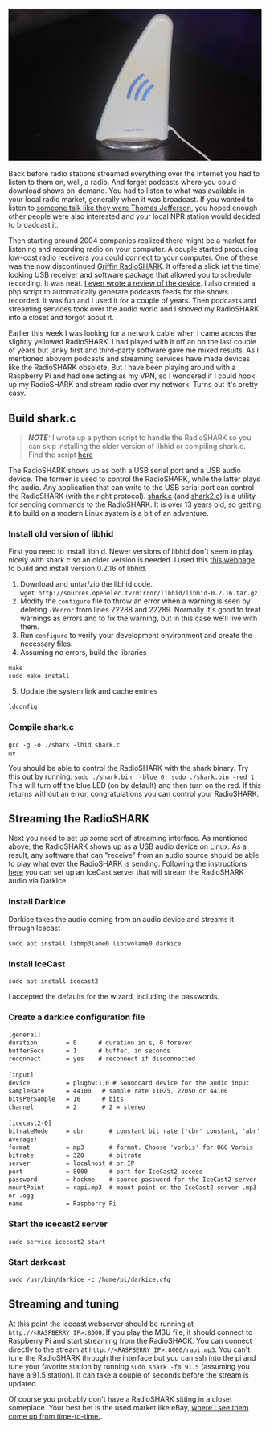 ![RadioSHARK](https://raw.githubusercontent.com/benjaminmetzler/til/main/misc/RadioSHARK-01.jpg "RadioSHARK")

Back before radio stations streamed everything over the Internet you had to listen to them on, well, a radio.  And forget podcasts where you could download shows on-demand.  You had to listen to what was available in your local radio market, generally when it was broadcast.  If you wanted to listen to [someone talk like they were Thomas Jefferson](https://jeffersonhour.com/), you hoped enough other people were also interested and your local NPR station would decided to broadcast it.

Then starting around 2004 companies realized there might be a market for listening and recording radio on your computer.  A couple started producing low-cost radio receivers you could connect to your computer.  One of these was the now discontinued [Griffin RadioSHARK](https://en.wikipedia.org/wiki/Radio_SHARK).  It offered a slick (at the time) looking USB receiver and software package that allowed you to schedule recording.  It was neat.  [I even wrote a review of the device](https://www.osnews.com/story/8599/a-radioshark-review/).  I also created a php script to automatically generate podcasts feeds for the shows I recorded.  It was fun and I used it for a couple of years.  Then podcasts and streaming services took over the audio world and I shoved my RadioSHARK into a closet and forgot about it.

Earlier this week I was looking for a network cable when I came across the slightly yellowed RadioSHARK.  I had played with it off an on the last couple of years but janky first and third-party software gave me mixed results.  As I mentioned abovem podcasts and streaming services have made devices like the RadioSHARK obsolete.  But I have been playing around with a Raspberry Pi and had one acting as my VPN, so I wondered if I could hook up my RadioSHARK and stream radio over my network.  Turns out it's pretty easy.

## Build shark.c
> **_NOTE:_**  I wrote up a python script to handle the RadioSHARK so you can skip installing the older version of libhid or compiling shark.c.  Find the script [here](https://github.com/benjaminmetzler/shark.py)

The RadioSHARK shows up as both a USB serial port and a USB audio device.  The former is used to control the RadioSHARK, while the latter plays the audio.  Any application that can write to the USB serial port can control the RadioSHARK (with the right protocol).  [shark.c](https://raw.githubusercontent.com/benjaminmetzler/til/main/misc/archive/shark.c) (and [shark2.c](https://raw.githubusercontent.com/benjaminmetzler/til/main/misc/archive/shark2.c)) is a utility for sending commands to the RadioSHARK.  It is over 13 years old, so getting it to build on a modern Linux system is a bit of an adventure.

### Install old version of libhid
First you need to install libhid.  Newer versions of libhid don't seem to play nicely with shark.c so an older version is needed.  I used this [this webpage](https://github.com/packetgeek/radioshark-v1-rpi) to build and install version 0.2.16 of libhid.  

1. Download and untar/zip the libhid code.  
  `wget http://sources.openelec.tv/mirror/libhid/libhid-0.2.16.tar.gz`
2. Modify the `configure` file to throw an error when a warning is seen by deleting `-Werror` from lines 22288 and 22289.  Normally it's good to treat warnings as errors and to fix the warning, but in this case we'll live with them.
3. Run `configure` to verify your development environment and create the necessary files.
4. Assuming no errors, build the libraries
  ```shell
  make
  sudo make install
  ```
5. Update the system link and cache entries
  ```shell
  ldconfig
  ```

### Compile shark.c
```shell
gcc -g -o ./shark -lhid shark.c
mv 
```

You should be able to control the RadioSHARK with the shark binary.  Try this out by running:
`sudo ./shark.bin  -blue 0; sudo ./shark.bin -red 1`
This will turn off the blue LED (on by default) and then turn on the red.  If this returns without an error, congratulations you can control your RadioSHARK.

## Streaming the RadioSHARK
Next you need to set up some sort of streaming interface.  As mentioned above, the RadioSHARK shows up as a USB audio device on Linux.  As a result, any software that can "receive" from an audio source should be able to play what ever the RadioSHARK is sending.  Following the instructions [here](https://maker.pro/raspberry-pi/projects/how-to-build-an-internet-radio-station-with-raspberry-pi-darkice-and-icecast) you can set up an IceCast server that will stream the RadioSHARK audio via DarkIce.

### Install DarkIce
Darkice takes the audio coming from an audio device and streams it through Icecast
```shell
sudo apt install libmp3lame0 libtwolame0 darkice
```

### Install IceCast
```shell
sudo apt install icecast2
```
I accepted the defaults for the wizard, including the passwords. 

### Create a darkice configuration file 
```shell
[general]
duration        = 0      # duration in s, 0 forever
bufferSecs      = 1      # buffer, in seconds
reconnect       = yes    # reconnect if disconnected
 
[input]
device          = plughw:1,0 # Soundcard device for the audio input
sampleRate      = 44100   # sample rate 11025, 22050 or 44100
bitsPerSample   = 16      # bits
channel         = 2       # 2 = stereo
 
[icecast2-0]
bitrateMode     = cbr       # constant bit rate ('cbr' constant, 'abr' average)
format          = mp3       # format. Choose 'vorbis' for OGG Vorbis
bitrate         = 320       # bitrate
server          = localhost # or IP
port            = 8000      # port for IceCast2 access
password        = hackme    # source password for the IceCast2 server
mountPoint      = rapi.mp3  # mount point on the IceCast2 server .mp3 or .ogg
name            = Raspberry Pi
```

### Start the icecast2 server
```shell
sudo service icecast2 start
```

### Start darkcast 
```shell
sudo /usr/bin/darkice -c /home/pi/darkice.cfg
```


## Streaming and tuning
At this point the icecast webserver should be running at `http://<RASPBERRY_IP>:8000`.  If you play the M3U file, it should connect to Raspberry Pi and start streaming from the RadioSHACK.  You can connect directly to the stream at `http://<RASPBERRY_IP>:8000/rapi.mp3`. You can't tune the RadioSHARK through the interface but you can ssh into the pi and tune your favorite station by running `sudo shark -fm 91.5` (assuming you have a 91.5 station).  It can take a couple of seconds before the stream is updated.

Of course you probably don't have a RadioSHARK sitting in a closet someplace.  Your best bet is the used market like eBay, [where I see them come up from time-to-time.](https://www.ebay.com/sch/i.html?_from=R40&_trksid=m570.l1313&_nkw=radioshark+usb&_sacat=0&LH_TitleDesc=0&_osacat=0&_odkw=radioshark).  
